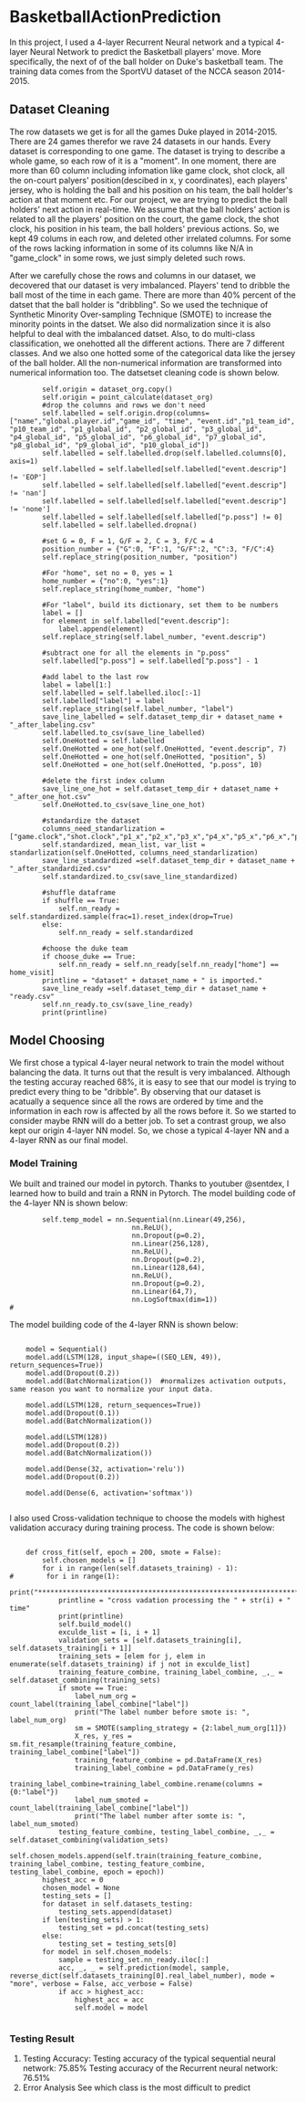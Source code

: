 # BasketballActionPrediction
In this project, I used a 4-layer Recurrent Neural network and a typical 4-layer Neural Network to predict the Basketball players' move. More specifically, the next of of the ball holder on Duke's basketball team. The training data comes from the SportVU dataset of the NCCA season 2014-2015.

## Dataset Cleaning
The row datasets we get is for all the games Duke played in 2014-2015. There are 24 games therefor we rave 24 datasets in our hands. Every dataset is corresponding to one game. The dataset is trying to describe a whole game, so each row of it is a "moment". In one moment, there are more than 60 column including infomation like game clock, shot clock, all the on-court palyers' position(descibed in x, y coordinates), each players' jersey, who is holding the ball and his position on his team, the ball holder's action at that moment etc. For our project, we are trying to predict the ball holders' next action in real-time. We assume that the ball holders' action is related to all the players' position on the court, the game clock, the shot clock, his position in his team, the ball holders' previous actions. So, we kept 49 colums in each row, and deleted other irrelated columns. For some of the rows lacking information in some of its columns like N/A in "game_clock" in some rows, we just simply deleted such rows. 

After we carefully chose the rows and columns in our dataset, we decovered that our dataset is very imbalanced. Players' tend to dribble the ball most of the time in each game. There are more than 40% percent of the datset that the ball holder is "dribbling". So we used the technique of Synthetic Minority Over-sampling Technique (SMOTE) to increase the minority points in the datset. We also did normalization since it is also helpful to deal with the imbalanced datset. Also, to do multi-class classification, we onehotted all the different actions. There are 7 different classes. And we also one hotted some of the categorical data like the jersey of the ball holder. All the non-numerical information are transformed into numerical information too. The datsetset cleaning code is shown below.

```
        self.origin = dataset_org.copy()
        self.origin = point_calculate(dataset_org)
        #drop the columns and rows we don't need
        self.labelled = self.origin.drop(columns=["name","global.player.id","game_id", "time", "event.id","p1_team_id", "p10_team_id", "p1_global_id", "p2_global_id", "p3_global_id", "p4_global_id", "p5_global_id", "p6_global_id", "p7_global_id", "p8_global_id", "p9_global_id", "p10_global_id"])
        self.labelled = self.labelled.drop(self.labelled.columns[0], axis=1)
        self.labelled = self.labelled[self.labelled["event.descrip"] != 'EOP']
        self.labelled = self.labelled[self.labelled["event.descrip"] != 'nan']
        self.labelled = self.labelled[self.labelled["event.descrip"] != 'none']
        self.labelled = self.labelled[self.labelled["p.poss"] != 0]
        self.labelled = self.labelled.dropna()

        #set G = 0, F = 1, G/F = 2, C = 3, F/C = 4
        position_number = {"G":0, "F":1, "G/F":2, "C":3, "F/C":4}
        self.replace_string(position_number, "position")

        #For "home", set no = 0, yes = 1
        home_number = {"no":0, "yes":1}
        self.replace_string(home_number, "home")

        #For "label", build its dictionary, set them to be numbers
        label = []
        for element in self.labelled["event.descrip"]:
            label.append(element)
        self.replace_string(self.label_number, "event.descrip")

        #subtract one for all the elements in "p.poss"
        self.labelled["p.poss"] = self.labelled["p.poss"] - 1

        #add label to the last row
        label = label[1:]
        self.labelled = self.labelled.iloc[:-1]
        self.labelled["label"] = label
        self.replace_string(self.label_number, "label")
        save_line_labelled = self.dataset_temp_dir + dataset_name + "_after_labeling.csv"
        self.labelled.to_csv(save_line_labelled)
        self.OneHotted = self.labelled
        self.OneHotted = one_hot(self.OneHotted, "event.descrip", 7)
        self.OneHotted = one_hot(self.OneHotted, "position", 5)
        self.OneHotted = one_hot(self.OneHotted, "p.poss", 10)

        #delete the first index column
        save_line_one_hot = self.dataset_temp_dir + dataset_name + "_after_one_hot.csv"
        self.OneHotted.to_csv(save_line_one_hot)

        #standardize the dataset
        columns_need_standarlization = ["game.clock","shot.clock","p1_x","p2_x","p3_x","p4_x","p5_x","p6_x","p7_x","p8_x","p9_x","p10_x","p1_y","p2_y","p3_y","p4_y","p5_y","p6_y","p7_y","p8_y","p9_y","p10_y","ball_x","ball_y","ball_z"]
        self.standardized, mean_list, var_list = standarlization(self.OneHotted, columns_need_standarlization)
        save_line_standardized =self.dataset_temp_dir + dataset_name + "_after_standardized.csv"
        self.standardized.to_csv(save_line_standardized)

        #shuffle dataframe
        if shuffle == True:
            self.nn_ready = self.standardized.sample(frac=1).reset_index(drop=True)
        else:
            self.nn_ready = self.standardized

        #choose the duke team
        if choose_duke == True:
            self.nn_ready = self.nn_ready[self.nn_ready["home"] == home_visit]
        printline = "dataset" + dataset_name + " is imported."
        save_line_ready =self.dataset_temp_dir + dataset_name + "ready.csv"
        self.nn_ready.to_csv(save_line_ready)
        print(printline)

```

## Model Choosing
We first chose a typical 4-layer neural network to train the model without balancing the data. It turns out that the result is very imbalanced. Although the testing accuray reached 68%, it is easy to see that our model is trying to predict every thing to be "dribble". By observing that our dataset is acatually a sequence since all the rows are ordered by time and the information in each row is affected by all the rows before it. So we started to consider maybe RNN will do a better job. To set a contrast group, we also kept our origin 4-layer NN model. So, we chose a typical 4-layer NN and a 4-layer RNN as our final model.

### Model Training
We built and trained our model in pytorch. Thanks to youtuber @sentdex, I learned how to build and train a RNN in Pytorch. The model building code of the 4-layer NN is shown below:

```
        self.temp_model = nn.Sequential(nn.Linear(49,256),
                              nn.ReLU(),
                              nn.Dropout(p=0.2),
                              nn.Linear(256,128),
                              nn.ReLU(),
                              nn.Dropout(p=0.2),
                              nn.Linear(128,64),
                              nn.ReLU(),
                              nn.Dropout(p=0.2),
                              nn.Linear(64,7),
                              nn.LogSoftmax(dim=1))
# 

```
The model building code of  the 4-layer RNN is shown below:


```

    model = Sequential()
    model.add(LSTM(128, input_shape=((SEQ_LEN, 49)), return_sequences=True))
    model.add(Dropout(0.2))
    model.add(BatchNormalization())  #normalizes activation outputs, same reason you want to normalize your input data.

    model.add(LSTM(128, return_sequences=True))
    model.add(Dropout(0.1))
    model.add(BatchNormalization())

    model.add(LSTM(128))
    model.add(Dropout(0.2))
    model.add(BatchNormalization())

    model.add(Dense(32, activation='relu'))
    model.add(Dropout(0.2))

    model.add(Dense(6, activation='softmax'))


```

I also used Cross-validation technique to choose the models with highest validation accuracy during training process. The code is shown below:

```

    def cross_fit(self, epoch = 200, smote = False):
        self.chosen_models = []
        for i in range(len(self.datasets_training) - 1):
#        for i in range(1):
            print("********************************************************************")
            printline = "cross vadation processing the " + str(i) + " time"
            print(printline)
            self.build_model()
            exculde_list = [i, i + 1]
            validation_sets = [self.datasets_training[i], self.datasets_training[i + 1]]
            training_sets = [elem for j, elem in enumerate(self.datasets_training) if j not in exculde_list]
            training_feature_combine, training_label_combine, _,_ = self.dataset_combining(training_sets)
            if smote == True:
                label_num_org = count_label(training_label_combine["label"])
                print("The label number before smote is: ", label_num_org)
                sm = SMOTE(sampling_strategy = {2:label_num_org[1]})
                X_res, y_res = sm.fit_resample(training_feature_combine, training_label_combine["label"])
                training_feature_combine = pd.DataFrame(X_res)
                training_label_combine = pd.DataFrame(y_res)
                training_label_combine=training_label_combine.rename(columns = {0:"label"})
                label_num_smoted = count_label(training_label_combine["label"])
                print("The label number after somte is: ", label_num_smoted)
            testing_feature_combine, testing_label_combine, _,_ = self.dataset_combining(validation_sets)
            self.chosen_models.append(self.train(training_feature_combine, training_label_combine, testing_feature_combine, testing_label_combine, epoch = epoch))
        highest_acc = 0
        chosen_model = None
        testing_sets = []
        for dataset in self.datasets_testing:
            testing_sets.append(dataset)
        if len(testing_sets) > 1:
            testing_set = pd.concat(testing_sets)
        else:
            testing_set = testing_sets[0]
        for model in self.chosen_models:
            sample = testing_set.nn_ready.iloc[:]
            acc, _, _ = self.prediction(model, sample, reverse_dict(self.datasets_training[0].real_label_number), mode = "more", verbose = False, acc_verbose = False)
            if acc > highest_acc:
                highest_acc = acc
                self.model = model


```

### Testing Result
1. Testing Accuracy:
Testing accuracy of the typical sequential neural network: 75.85%
Testing accuracy of the Recurrent neural network: 76.51%
2. Error Analysis
See which class is the most difficult to predict
